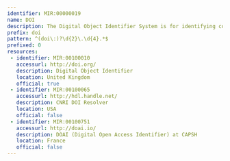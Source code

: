 ```yaml
---
identifier: MIR:00000019
name: DOI
description: The Digital Object Identifier System is for identifying content objects in the digital environment.
prefix: doi
pattern: ^(doi\:)?\d{2}\.\d{4}.*$
prefixed: 0
resources:
 - identifier: MIR:00100010
   accessurl: http://doi.org/
   description: Digital Object Identifier
   location: United Kingdom
   official: true
 - identifier: MIR:00100065
   accessurl: http://hdl.handle.net/
   description: CNRI DOI Resolver
   location: USA
   official: false
 - identifier: MIR:00100751
   accessurl: http://doai.io/
   description: DOAI (Digital Open Access Identifier) at CAPSH
   location: France
   official: false
---
```

